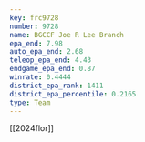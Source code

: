 ```yaml
---
key: frc9728
number: 9728
name: BGCCF Joe R Lee Branch
epa_end: 7.98
auto_epa_end: 2.68
teleop_epa_end: 4.43
endgame_epa_end: 0.87
winrate: 0.4444
district_epa_rank: 1411
district_epa_percentile: 0.2165
type: Team
---
```

[[2024flor]]
